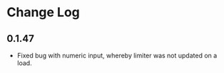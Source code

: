 # Change Log

## 0.1.47

- Fixed bug with numeric input, whereby limiter was not updated on a load.
